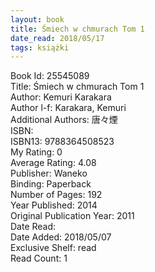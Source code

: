 ```yaml
---
layout: book
title: Śmiech w chmurach Tom 1
date_read: 2018/05/17
tags: książki
---
```


Book Id: 25545089<br />
Title: Śmiech w chmurach Tom 1<br />
Author: Kemuri Karakara<br />
Author l-f: Karakara, Kemuri<br />
Additional Authors: 唐々煙<br />
ISBN: <br />
ISBN13: 9788364508523<br />
My Rating: 0<br />
Average Rating: 4.08<br />
Publisher: Waneko<br />
Binding: Paperback<br />
Number of Pages: 192<br />
Year Published: 2014<br />
Original Publication Year: 2011<br />
Date Read: <br />
Date Added: 2018/05/07<br />
Exclusive Shelf: read<br />
Read Count: 1<br />


